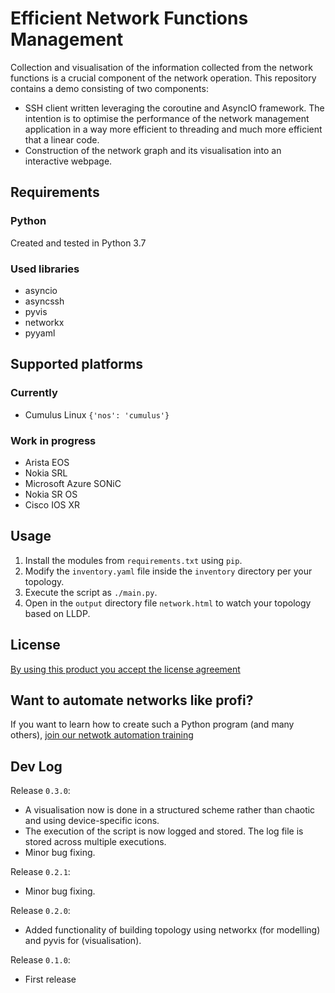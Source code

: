 # Efficient Network Functions Management
Collection and visualisation of the information collected from the network functions is a crucial component of the network operation. This repository contains a demo consisting of two components: 
- SSH client written leveraging the coroutine and AsyncIO framework. The intention is to optimise the performance of the network management application in a way more efficient to threading and much more efficient that a linear code. 
- Construction of the network graph and its visualisation into an interactive webpage.

## Requirements
### Python
Created and tested in Python 3.7

### Used libraries
- asyncio
- asyncssh
- pyvis
- networkx
- pyyaml

## Supported platforms
### Currently
- Cumulus Linux `{'nos': 'cumulus'}`

### Work in progress
- Arista EOS
- Nokia SRL
- Microsoft Azure SONiC
- Nokia SR OS
- Cisco IOS XR

## Usage
1. Install the modules from `requirements.txt` using `pip`.
2. Modify the `inventory.yaml` file inside the `inventory` directory per your topology.
3. Execute the script as `./main.py`.
4. Open in the `output` directory file `network.html` to watch your topology based on LLDP.

## License
[By using this product you accept the license agreement](LICENSE)

## Want to automate networks like profi?
If you want to learn how to create such a Python program (and many others), [join our netwotk automation training](http://bit.ly/2mP3SJy) 

## Dev Log
Release `0.3.0`:
- A visualisation now is done in a structured scheme rather than chaotic and using device-specific icons.
- The execution of the script is now logged and stored. The log file is stored across multiple executions.
- Minor bug fixing.

Release `0.2.1`:
- Minor bug fixing.

Release `0.2.0`:
- Added functionality of building topology using networkx (for modelling) and pyvis for (visualisation).

Release `0.1.0`:
- First release
